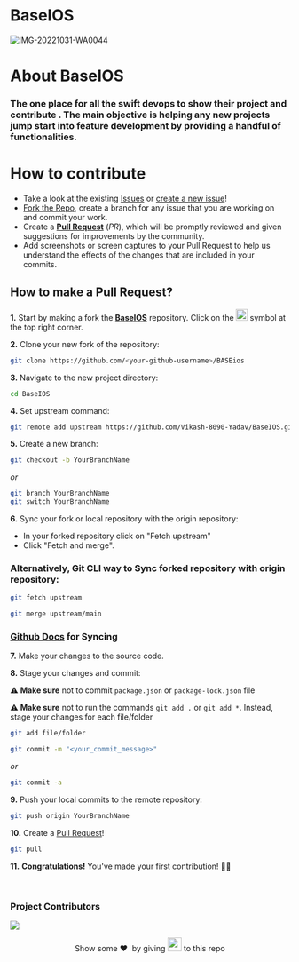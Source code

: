 # BaseIOS

![IMG-20221031-WA0044](https://user-images.githubusercontent.com/85225156/199073869-2da8d7d2-4da6-4ca1-a5c4-dd160bbc264a.jpg)

# About BaseIOS
### The one place for all the swift devops to show their project and contribute . The main objective is helping any new projects jump start into feature development by providing a handful of functionalities.

# How  to contribute 


- Take a look at the existing [Issues](https://github.com/Vikash-8090-Yadav/BaseIOS/issues/) or [create a new issue](https://github.com/Vikash-8090-Yadav/BaseIOS/issues/new)!
- [Fork the Repo](https://github.com/Vikash-8090-Yadav/BaseIOS/fork), create a branch for any issue that you are working on and commit your work.
- Create a **[Pull Request](https://github.com/Vikash-8090-Yadav/BaseIOS/pulls)** (_PR_), which will be promptly reviewed and given suggestions for improvements by the community.
- Add screenshots or screen captures to your Pull Request to help us understand the effects of the changes that are included in your commits.

## How to make a Pull Request?

**1.** Start by making a fork the [**BaseIOS**](https://github.com/Vikash-8090-Yadav/SBaseIOS) repository. Click on the <a href="https://github.com/Vikash-8090-Yadav/BaseIOS/fork"><img src="https://i.imgur.com/G4z1kEe.png" height="21" width="21"></a> symbol at the top right corner.

**2.** Clone your new fork of the repository:

```bash
git clone https://github.com/<your-github-username>/BASEios
```

**3.** Navigate to the new project directory:

```bash
cd BaseIOS
```

**4.** Set upstream command:

```bash
git remote add upstream https://github.com/Vikash-8090-Yadav/BaseIOS.git
```

**5.** Create a new branch:

```bash
git checkout -b YourBranchName
```
<i>or</i>
```bash
git branch YourBranchName
git switch YourBranchName
```

**6.** Sync your fork or local repository with the origin repository:

- In your forked repository click on "Fetch upstream"
- Click "Fetch and merge".

### Alternatively, Git CLI way to Sync forked repository with origin repository:

```bash
git fetch upstream
```

```bash
git merge upstream/main
```

### [Github Docs](https://docs.github.com/en/github/collaborating-with-pull-requests/addressing-merge-conflicts/resolving-a-merge-conflict-on-github) for Syncing

**7.** Make your changes to the source code.

**8.** Stage your changes and commit:

⚠️ **Make sure** not to commit `package.json` or `package-lock.json` file

⚠️ **Make sure** not to run the commands ```git add .``` or ```git add *```. Instead, stage your changes for each file/folder

```bash
git add file/folder
```

```bash
git commit -m "<your_commit_message>"
```
<i>or</i>
```bash
git commit -a
```

**9.** Push your local commits to the remote repository:

```bash
git push origin YourBranchName
```

**10.** Create a [Pull Request](https://help.github.com/en/github/collaborating-with-issues-and-pull-requests/creating-a-pull-request)!
```bash
git pull
```

**11.** **Congratulations!** You've made your first contribution! 🙌🏼

</br>

### Project Contributors
<a href="https://github.com/Vikash-8090-Yadav/BaseIOS/graphs/contributors">
<img src="https://contrib.rocks/image?repo=Vikash-8090-Yadav/BaseIOS" />
</a>

<p align = "center">
Show some ❤️&nbsp; by giving <img src="https://imgur.com/o7ncZFp.jpg" height=25px width=25px> to this repo
</p>


